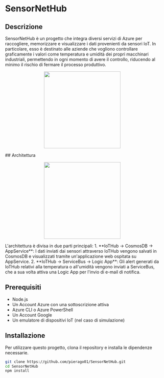 # SensorNetHub

## Descrizione
SensorNetHub è un progetto che integra diversi servizi di Azure per raccogliere, memorizzare e visualizzare i dati provenienti da sensori IoT.
In particolare, esso è destinato alle aziende che vogliono controllare graficamente i valori come temperatura e umidità dei propri macchinari industriali,
permettendo in ogni momento di avere il controllo, riducendo al minimo il rischio di fermare il processo produttivo.
<p align='center'> 
    <img width="250" src="https://github.com/pierago01/SensorNetHub/assets/81223389/fd718d4b-6f26-40d9-b000-1fc5ac111681">
</p>
## Architettura
<p align='center'> 
    <img width="250" src="https://github.com/pierago01/SensorNetHub/assets/81223389/1c98b930-5187-4155-a352-f0bc85f4f0c9">
</p>
L'architettura è divisa in due parti principali:
1. **IoTHub -> CosmosDB -> AppService**: I dati inviati dai sensori attraverso IoTHub vengono salvati in CosmosDB e visualizzati tramite un'applicazione web ospitata su AppService.
2. **IoTHub -> ServiceBus -> Logic App**: Gli alert generati da IoTHub relativi alla temperatura o all'umidità vengono inviati a ServiceBus, che a sua volta attiva una Logic App per l'invio di e-mail di notifica.

## Prerequisiti
- Node.js
- Un Account Azure con una sottoscrizione attiva
- Azure CLI o Azure PowerShell
- Un Account Google
- Un emulatore di dispositivi IoT (nel caso di simulazione)

## Installazione
Per utilizzare questo progetto, clona il repository e installa le dipendenze necessarie.

```bash
git clone https://github.com/pierago01/SensorNetHub.git
cd SensorNetHub
npm install
